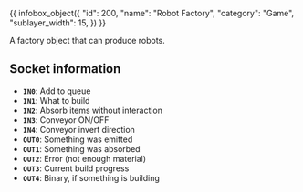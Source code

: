 {{ infobox_object({
	"id": 200,
	"name": "Robot Factory",
	"category": "Game",
	"sublayer_width": 15,
}) }}

A factory object that can produce robots.

## Socket information
- **`IN0`**: Add to queue
- **`IN1`**: What to build
- **`IN2`**: Absorb items without interaction
- **`IN3`**: Conveyor ON/OFF
- **`IN4`**: Conveyor invert direction
- **`OUT0`**: Something was emitted
- **`OUT1`**: Something was absorbed
- **`OUT2`**: Error (not enough material)
- **`OUT3`**: Current build progress
- **`OUT4`**: Binary, if something is building